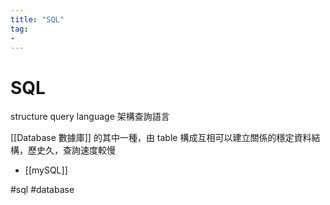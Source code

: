 ```yaml
---
title: "SQL"
tag: 
- 
---
```

# SQL
structure query language 架構查詢語言

[[Database 數據庫]] 的其中一種，由 table 構成互相可以建立關係的穩定資料結構，歷史久，查詢速度較慢


- [[mySQL]]


#sql #database 